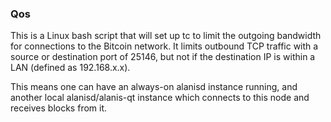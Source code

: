 ### Qos ###

This is a Linux bash script that will set up tc to limit the outgoing bandwidth for connections to the Bitcoin network. It limits outbound TCP traffic with a source or destination port of 25146, but not if the destination IP is within a LAN (defined as 192.168.x.x).

This means one can have an always-on alanisd instance running, and another local alanisd/alanis-qt instance which connects to this node and receives blocks from it.
